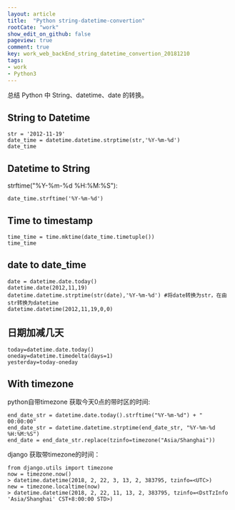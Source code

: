 ```yaml
---
layout: article
title:  "Python string-datetime-convertion"
rootCate: "work"
show_edit_on_github: false
pageview: true
comment: true
key: work_web_backEnd_string_datetime_convertion_20181210
tags:
- work
- Python3
---
```


总结 Python 中 String、datetime、date 的转换。

<!---more--->

## String to Datetime

```
str = '2012-11-19'
date_time = datetime.datetime.strptime(str,'%Y-%m-%d')
date_time
```

## Datetime to String
strftime("%Y-%m-%d %H:%M:%S"):
```
date_time.strftime('%Y-%m-%d')
```

## Time to timestamp
```
time_time = time.mktime(date_time.timetuple())
time_time
```

## date to date_time
```
date = datetime.date.today()
datetime.date(2012,11,19)
datetime.datetime.strptime(str(date),'%Y-%m-%d') #将date转换为str，在由str转换为datetime
datetime.datetime(2012,11,19,0,0)
```

## 日期加减几天
```
today=datetime.date.today()
oneday=datetime.timedelta(days=1)
yesterday=today-oneday
```

## With timezone
python自带timezone 获取今天0点的带时区的时间:
```
end_date_str = datetime.date.today().strftime("%Y-%m-%d") + " 00:00:00"
end_date_str = datetime.datetime.strptime(end_date_str, "%Y-%m-%d %H:%M:%S")
end_date = end_date_str.replace(tzinfo=timezone("Asia/Shanghai"))
```

django 获取带timezone的时间：
```
from django.utils import timezone
now = timezone.now()
> datetime.datetime(2018, 2, 22, 3, 13, 2, 383795, tzinfo=<UTC>)
new = timezone.localtime(now)
> datetime.datetime(2018, 2, 22, 11, 13, 2, 383795, tzinfo=<DstTzInfo 'Asia/Shanghai' CST+8:00:00 STD>)
```
